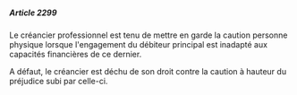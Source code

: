 ##### Article 2299

Le créancier professionnel est tenu de mettre en garde la caution personne physique lorsque l'engagement du débiteur principal est inadapté aux capacités financières de ce dernier.

A défaut, le créancier est déchu de son droit contre la caution à hauteur du préjudice subi par celle-ci.

